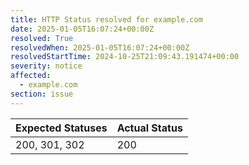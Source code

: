 ```yaml
---
title: HTTP Status resolved for example.com
date: 2025-01-05T16:07:24+00:00Z
resolved: True
resolvedWhen: 2025-01-05T16:07:24+00:00Z
resolvedStartTime: 2024-10-25T21:09:43.191474+00:00
severity: notice
affected:
  - example.com
section: issue
---
```


| Expected Statuses | Actual Status  |
|-------------------|----------------|
| 200, 301, 302 | 200 |
